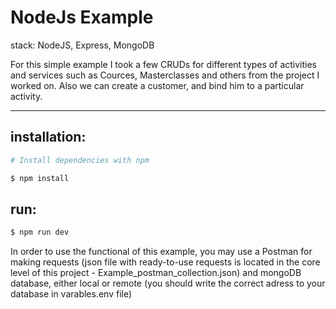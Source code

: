 # NodeJs Example
stack: NodeJS, Express, MongoDB

For this simple example I took a few CRUDs for different types of activities and services such as Cources, Masterclasses and others from the project I worked on.
Also we can create a customer, and bind him to a particular activity.  

----
## installation:

```bash
# Install dependencies with npm

$ npm install
```

## run:

```sh
$ npm run dev
```

In order to use the functional of this example, you may use a Postman for making requests (json file with ready-to-use 
requests is located in the core level of this project - Example_postman_collection.json) and mongoDB database, either local or remote (you should write the 
correct adress to your database in varables.env file) 
